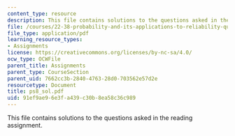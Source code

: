 ```yaml
---
content_type: resource
description: This file contains solutions to the questions asked in the reading assignment.
file: /courses/22-38-probability-and-its-applications-to-reliability-quality-control-and-risk-assessment-fall-2005/91ef9ae96e3fa439c30b8ea58c36c989_ps8_sol.pdf
file_type: application/pdf
learning_resource_types:
- Assignments
license: https://creativecommons.org/licenses/by-nc-sa/4.0/
ocw_type: OCWFile
parent_title: Assignments
parent_type: CourseSection
parent_uid: 7662cc3b-2840-4763-28d0-703562e57d2e
resourcetype: Document
title: ps8_sol.pdf
uid: 91ef9ae9-6e3f-a439-c30b-8ea58c36c989
---
```

This file contains solutions to the questions asked in the reading assignment.